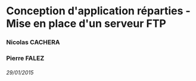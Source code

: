 # Conception d'application réparties - Mise en place d'un serveur FTP
### Nicolas CACHERA
### Pierre FALEZ
###### 29/01/2015
